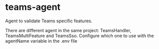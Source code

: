 # teams-agent

Agent to validate Teams specific features. 

There are different agent in the same project: TeamsHandler, TeamsMultiFeature and TeamsSso. Configure which one to use with the agentName variable in the .env file